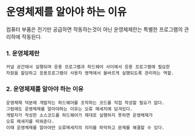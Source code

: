 # 운영체제를 알아야 하는 이유
컴퓨터 부품은 전기만 공급하면 작동하는것이 아닌 운영체제란는 특별한 프로그램의
관리하에 작동된다.

### 1. 운영체제란
    커널 공간에서 실행되며 응용 프로그램과 하드웨어 사이에서 응용 프로그램에 필요한
    자원을 할당하고 응용프로그램이 사용자 영역에서 올바르게 실행되도록 관리하는 역할.

### 2. 운영체제를 알아야 하는 이유
    운영체제 덕분에 개발자는 하드웨어를 조작하는 코드를 직접 작성할 필요가 없다.
    그럼에도 운영체제를 알아야하는 이유는 오류 메세지에 담겨있다.
    개발자가 작성한 소스코드를 하드웨어가 제대로 실행하지 못하면 운영체제가
    오류 메세지를 띄워준다.
    이때 운영체제를 알아야만 오류메세지의 의미를 파악하고 문제를 해결할 수 있다.
